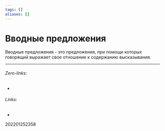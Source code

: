 ```yaml
---
tags: []
aliases: []
---
```

# Вводные предложения
Вводные предложения - это предложения, при помощи которых говорящий выражает свое отношение к содержанию высказывания.
___
###### Zero-links:
-
###### Links:
-

202201252358